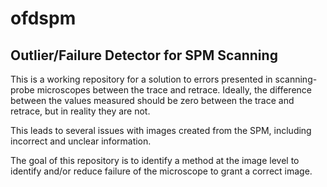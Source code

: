 # ofdspm
## Outlier/Failure Detector for SPM Scanning

This is a working repository for a solution to errors presented in scanning-probe microscopes between the trace and retrace. Ideally, the difference between the values measured should be zero between the trace and retrace, but in reality they are not.

This leads to several issues with images created from the SPM, including incorrect and unclear information.

The goal of this repository is to identify a method at the image level to identify and/or reduce failure of the microscope to grant a correct image.

